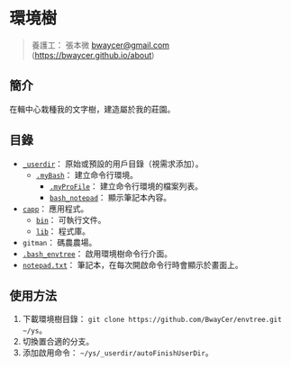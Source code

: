 環境樹
=======


> 養護工： 張本微 <bwaycer@gmail.com> (https://bwaycer.github.io/about)



## 簡介


在輯中心栽種我的文字樹，建造屬於我的莊園。



## 目錄


* [`_userdir`](./_userdir)： 原始或預設的用戶目錄（視需求添加）。
  * [`.myBash`](./_userdir/.myBash)： 建立命令行環境。
    * [`.myProFile`](./_userdir/.myBash/.myProFile)： 建立命令行環境的檔案列表。
    * [`bash_notepad`](./_userdir/.myBash/bash_notepad)： 顯示筆記本內容。
* [`capp`](./capp)： 應用程式。
  * [`bin`](./capp/bin)： 可執行文件。
  * [`lib`](./capp/lib)： 程式庫。
* `gitman`： 碼農農場。
* [`.bash_envtree`](./.bash_envtree)： 啟用環境樹命令行介面。
* [`notepad.txt`](./notepad.txt)： 筆記本，在每次開啟命令行時會顯示於畫面上。



## 使用方法


1. 下載環境樹目錄： `git clone https://github.com/BwayCer/envtree.git ~/ys`。
2. 切換置合適的分支。
3. 添加啟用命令： `~/ys/_userdir/autoFinishUserDir`。

